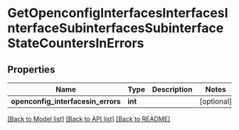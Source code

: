 # GetOpenconfigInterfacesInterfacesInterfaceSubinterfacesSubinterfaceStateCountersInErrors

## Properties
Name | Type | Description | Notes
------------ | ------------- | ------------- | -------------
**openconfig_interfacesin_errors** | **int** |  | [optional] 

[[Back to Model list]](../README.md#documentation-for-models) [[Back to API list]](../README.md#documentation-for-api-endpoints) [[Back to README]](../README.md)



